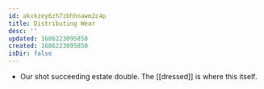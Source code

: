 ```yaml
---
id: akxkzey6zh7zbhhnawm2c4p
title: Distributing Wear
desc: ''
updated: 1686223095850
created: 1686223095850
isDir: false
---
```

- Our shot succeeding estate double. The [[dressed]] is where this itself.